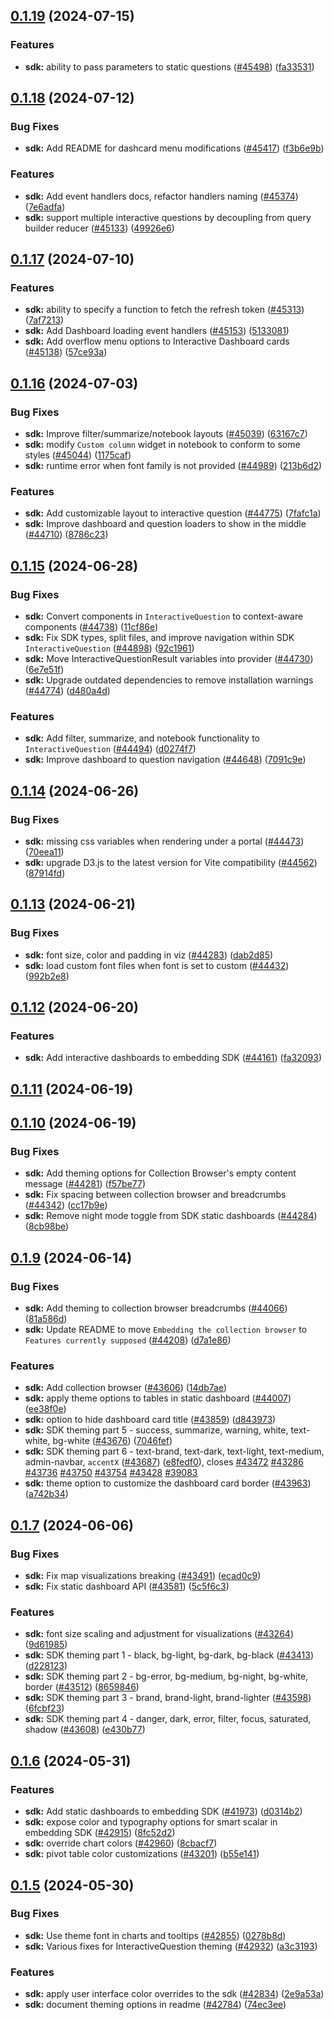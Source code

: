 ## [0.1.19](https://github.com/metabase/metabase/compare/embedding-sdk-0.1.18...embedding-sdk-0.1.19) (2024-07-15)


### Features

* **sdk:** ability to pass parameters to static questions ([#45498](https://github.com/metabase/metabase/issues/45498)) ([fa33531](https://github.com/metabase/metabase/commit/fa335318ae622f69c347166705a7542e4b5c48d8))



## [0.1.18](https://github.com/metabase/metabase/compare/embedding-sdk-0.1.17...embedding-sdk-0.1.18) (2024-07-12)


### Bug Fixes

* **sdk:** Add README for dashcard menu modifications ([#45417](https://github.com/metabase/metabase/issues/45417)) ([f3b6e9b](https://github.com/metabase/metabase/commit/f3b6e9bcee5d698f0cb64a648ef9f236dd00a2b5))


### Features

* **sdk:** Add event handlers docs, refactor handlers naming ([#45374](https://github.com/metabase/metabase/issues/45374)) ([7e6adfa](https://github.com/metabase/metabase/commit/7e6adfaa3f3290601162135f546cdcaa3c120a85))
* **sdk:** support multiple interactive questions by decoupling from query builder reducer ([#45133](https://github.com/metabase/metabase/issues/45133)) ([49926e6](https://github.com/metabase/metabase/commit/49926e687366b0c67eb6748b4b154a32933167bf))



## [0.1.17](https://github.com/metabase/metabase/compare/embedding-sdk-0.1.16...embedding-sdk-0.1.17) (2024-07-10)


### Features

* **sdk:** ability to specify a function to fetch the refresh token ([#45313](https://github.com/metabase/metabase/issues/45313)) ([7af7213](https://github.com/metabase/metabase/commit/7af7213e6410c426fd7f7461b3f79de66f8ab8e6))
* **sdk:** Add Dashboard loading event handlers ([#45153](https://github.com/metabase/metabase/issues/45153)) ([5133081](https://github.com/metabase/metabase/commit/51330810cb4a780d11e2f845f7211045609ec058))
* **sdk:** Add overflow menu options to Interactive Dashboard cards ([#45138](https://github.com/metabase/metabase/issues/45138)) ([57ce93a](https://github.com/metabase/metabase/commit/57ce93aaecd270d474f077086dee92b6f2e3c88a))



## [0.1.16](https://github.com/metabase/metabase/compare/embedding-sdk-0.1.15...embedding-sdk-0.1.16) (2024-07-03)


### Bug Fixes

* **sdk:** Improve filter/summarize/notebook layouts ([#45039](https://github.com/metabase/metabase/issues/45039)) ([63167c7](https://github.com/metabase/metabase/commit/63167c74088876f8eb77353656f8a406fff32ba9))
* **sdk:** modify `Custom column` widget in notebook to conform to some styles ([#45044](https://github.com/metabase/metabase/issues/45044)) ([1175caf](https://github.com/metabase/metabase/commit/1175cafb631faafd8800a60058af40305eb2adac))
* **sdk:** runtime error when font family is not provided ([#44989](https://github.com/metabase/metabase/issues/44989)) ([213b6d2](https://github.com/metabase/metabase/commit/213b6d2c81fbcb4805fa2ac071de1c5e8ea431a1))


### Features

* **sdk:** Add customizable layout to interactive question ([#44775](https://github.com/metabase/metabase/issues/44775)) ([7fafc1a](https://github.com/metabase/metabase/commit/7fafc1aa7b60fbd97d41b9d1f847e943afb242b1))
* **sdk:** Improve dashboard and question loaders to show in the middle ([#44710](https://github.com/metabase/metabase/issues/44710)) ([8786c23](https://github.com/metabase/metabase/commit/8786c23a50b07872a038d3e46188b130f0edd1ee))



## [0.1.15](https://github.com/metabase/metabase/compare/embedding-sdk-0.1.14...embedding-sdk-0.1.15) (2024-06-28)


### Bug Fixes

* **sdk:** Convert components in `InteractiveQuestion` to context-aware components ([#44738](https://github.com/metabase/metabase/issues/44738)) ([11cf86e](https://github.com/metabase/metabase/commit/11cf86e63c9288b585c9c0d786913a691564f977))
* **sdk:** Fix SDK types, split files, and improve navigation within SDK `InteractiveQuestion` ([#44898](https://github.com/metabase/metabase/issues/44898)) ([92c1961](https://github.com/metabase/metabase/commit/92c19615441f39669266861b886ca29acf91f069))
* **sdk:** Move InteractiveQuestionResult variables into provider ([#44730](https://github.com/metabase/metabase/issues/44730)) ([6e7e51f](https://github.com/metabase/metabase/commit/6e7e51f581847f8639dd854733e2d50e66f8c729))
* **sdk:** Upgrade outdated dependencies to remove installation warnings ([#44774](https://github.com/metabase/metabase/issues/44774)) ([d480a4d](https://github.com/metabase/metabase/commit/d480a4d3028a46732657d0c59d444b7a0d8daccb))


### Features

* **sdk:** Add filter, summarize, and notebook functionality to `InteractiveQuestion` ([#44494](https://github.com/metabase/metabase/issues/44494)) ([d0274f7](https://github.com/metabase/metabase/commit/d0274f7ba94901f5cc84b3db8d98278c443b8c22))
* **sdk:** Improve dashboard to question navigation ([#44648](https://github.com/metabase/metabase/issues/44648)) ([7091c9e](https://github.com/metabase/metabase/commit/7091c9eb4771de4ae617df9623cb0cba0b8632cb))



## [0.1.14](https://github.com/metabase/metabase/compare/embedding-sdk-0.1.13...embedding-sdk-0.1.14) (2024-06-26)


### Bug Fixes

* **sdk:** missing css variables when rendering under a portal ([#44473](https://github.com/metabase/metabase/issues/44473)) ([70eea11](https://github.com/metabase/metabase/commit/70eea1167b7c5209f0813f82bc99cdacd553c210))
* **sdk:** upgrade D3.js to the latest version for Vite compatibility ([#44562](https://github.com/metabase/metabase/issues/44562)) ([87914fd](https://github.com/metabase/metabase/commit/87914fd870f8e054aa1905a9c87a7142b2c667dc))



## [0.1.13](https://github.com/metabase/metabase/compare/embedding-sdk-0.1.12...embedding-sdk-0.1.13) (2024-06-21)


### Bug Fixes

* **sdk:** font size, color and padding in viz ([#44283](https://github.com/metabase/metabase/issues/44283)) ([dab2d85](https://github.com/metabase/metabase/commit/dab2d8527770510218d5df3467c04592b1f6ec85))
* **sdk:** load custom font files when font is set to custom ([#44432](https://github.com/metabase/metabase/issues/44432)) ([992b2e8](https://github.com/metabase/metabase/commit/992b2e899f50d7b6210da6f3925938cc3ca1f83c))



## [0.1.12](https://github.com/metabase/metabase/compare/embedding-sdk-0.1.11...embedding-sdk-0.1.12) (2024-06-20)


### Features

* **sdk:** Add interactive dashboards to embedding SDK ([#44161](https://github.com/metabase/metabase/issues/44161)) ([fa32093](https://github.com/metabase/metabase/commit/fa3209327127c88ef930273c873fe0397a782ce4))



## [0.1.11](https://github.com/metabase/metabase/compare/embedding-sdk-0.1.10...embedding-sdk-0.1.11) (2024-06-19)



## [0.1.10](https://github.com/metabase/metabase/compare/embedding-sdk-0.1.9...embedding-sdk-0.1.10) (2024-06-19)


### Bug Fixes

* **sdk:** Add theming options for Collection Browser's empty content message ([#44281](https://github.com/metabase/metabase/issues/44281)) ([f57be77](https://github.com/metabase/metabase/commit/f57be777d48b50fcb22a4fd0934a4f8c48d6a162))
* **sdk:** Fix spacing between collection browser and breadcrumbs ([#44342](https://github.com/metabase/metabase/issues/44342)) ([cc17b9e](https://github.com/metabase/metabase/commit/cc17b9e88edeadfafad547e3815a18948253d1f2))
* **sdk:** Remove night mode toggle from SDK static dashboards ([#44284](https://github.com/metabase/metabase/issues/44284)) ([8cb98be](https://github.com/metabase/metabase/commit/8cb98be8af162e4dab09aad85c88cd129f191d65))



## [0.1.9](https://github.com/metabase/metabase/compare/embedding-sdk-0.1.8...embedding-sdk-0.1.9) (2024-06-14)


### Bug Fixes

* **sdk:** Add theming to collection browser breadcrumbs ([#44066](https://github.com/metabase/metabase/issues/44066)) ([81a586d](https://github.com/metabase/metabase/commit/81a586df95cf13252ec1ffec79f3a8613c7adbf4))
* **sdk:** Update README to move `Embedding the collection browser` to `Features currently supposed` ([#44208](https://github.com/metabase/metabase/issues/44208)) ([d7a1e86](https://github.com/metabase/metabase/commit/d7a1e86798ba01c8c013d1f5cd855f7c4f1b1870))


### Features

* **sdk:** Add collection browser ([#43606](https://github.com/metabase/metabase/issues/43606)) ([14db7ae](https://github.com/metabase/metabase/commit/14db7aeeacbf7ce88f3fb921a79f7715d70ea56c))
* **sdk:** apply theme options to tables in static dashboard ([#44007](https://github.com/metabase/metabase/issues/44007)) ([ee38f0e](https://github.com/metabase/metabase/commit/ee38f0e4498c8478595837673d2ae30f3a4c79c4))
* **sdk:** option to hide dashboard card title ([#43859](https://github.com/metabase/metabase/issues/43859)) ([d843973](https://github.com/metabase/metabase/commit/d843973a8ea4cf74d25fa84cf307de3d29a1c124))
* **sdk:** SDK theming part 5 - success, summarize, warning, white, text-white, bg-white ([#43676](https://github.com/metabase/metabase/issues/43676)) ([7046fef](https://github.com/metabase/metabase/commit/7046fef3c4d71d8e17f090b6f0af4a40eb5f6190))
* **sdk:** SDK theming part 6 - text-brand, text-dark, text-light, text-medium, admin-navbar, `accentX` ([#43687](https://github.com/metabase/metabase/issues/43687)) ([e8fedf0](https://github.com/metabase/metabase/commit/e8fedf0164cb1d885d3090f0c09b80cc557425ed)), closes [#43472](https://github.com/metabase/metabase/issues/43472) [#43286](https://github.com/metabase/metabase/issues/43286) [#43736](https://github.com/metabase/metabase/issues/43736) [#43750](https://github.com/metabase/metabase/issues/43750) [#43754](https://github.com/metabase/metabase/issues/43754) [#43428](https://github.com/metabase/metabase/issues/43428) [#39083](https://github.com/metabase/metabase/issues/39083)
* **sdk:** theme option to customize the dashboard card border ([#43963](https://github.com/metabase/metabase/issues/43963)) ([a742b34](https://github.com/metabase/metabase/commit/a742b3408bc7a3325e2975e2d0a48ed89f6c4a47))



## [0.1.7](https://github.com/metabase/metabase/compare/embedding-sdk-0.1.6...embedding-sdk-0.1.7) (2024-06-06)


### Bug Fixes

* **sdk:** Fix map visualizations breaking ([#43491](https://github.com/metabase/metabase/issues/43491)) ([ecad0c9](https://github.com/metabase/metabase/commit/ecad0c94b5467227728c910a4a4c9f88122a1125))
* **sdk:** Fix static dashboard API ([#43581](https://github.com/metabase/metabase/issues/43581)) ([5c5f6c3](https://github.com/metabase/metabase/commit/5c5f6c39a134b14de85488e66ad3aca18c42e351))


### Features

* **sdk:** font size scaling and adjustment for visualizations ([#43264](https://github.com/metabase/metabase/issues/43264)) ([9d61985](https://github.com/metabase/metabase/commit/9d61985fcc4139db4bb13598bdb66c9ba8b47fa4))
* **sdk:** SDK theming part 1 - black, bg-light, bg-dark, bg-black ([#43413](https://github.com/metabase/metabase/issues/43413)) ([d228123](https://github.com/metabase/metabase/commit/d228123152ba9b2a9c8ee89f32fe4209e592648a))
* **sdk:** SDK theming part 2 - bg-error, bg-medium, bg-night, bg-white, border ([#43512](https://github.com/metabase/metabase/issues/43512)) ([8659846](https://github.com/metabase/metabase/commit/8659846f0b011af29f92719ac9273c63df76e0d3))
* **sdk:** SDK theming part 3 - brand, brand-light, brand-lighter ([#43598](https://github.com/metabase/metabase/issues/43598)) ([6fcbf23](https://github.com/metabase/metabase/commit/6fcbf23e5430a050865b597c651d97eda6bdf74f))
* **sdk:** SDK theming part 4 - danger, dark, error, filter, focus, saturated, shadow ([#43608](https://github.com/metabase/metabase/issues/43608)) ([e430b77](https://github.com/metabase/metabase/commit/e430b776e3c36b209e162c9db285971a812de20a))



## [0.1.6](https://github.com/metabase/metabase/compare/embedding-sdk-0.1.5...embedding-sdk-0.1.6) (2024-05-31)


### Features

* **sdk:** Add static dashboards to embedding SDK ([#41973](https://github.com/metabase/metabase/issues/41973)) ([d0314b2](https://github.com/metabase/metabase/commit/d0314b2e9c4d6df53f6134855889c800d605b5e9))
* **sdk:** expose color and typography options for smart scalar in embedding SDK ([#42915](https://github.com/metabase/metabase/issues/42915)) ([8fc52d2](https://github.com/metabase/metabase/commit/8fc52d228b32a7fe73f7419d0db33d71445e2c94))
* **sdk:** override chart colors ([#42960](https://github.com/metabase/metabase/issues/42960)) ([8cbacf7](https://github.com/metabase/metabase/commit/8cbacf7511a384a3f6ec5a1deacfe6613363ba76))
* **sdk:** pivot table color customizations ([#43201](https://github.com/metabase/metabase/issues/43201)) ([b55e141](https://github.com/metabase/metabase/commit/b55e141fe8bfba09b2325b585499ad336409afc7))



## [0.1.5](https://github.com/metabase/metabase/compare/embedding-sdk-0.1.0...embedding-sdk-0.1.5) (2024-05-30)


### Bug Fixes

* **sdk:** Use theme font in charts and tooltips ([#42855](https://github.com/metabase/metabase/issues/42855)) ([0278b8d](https://github.com/metabase/metabase/commit/0278b8d22174a3555b212df73967a8582e8f3e88))
* **sdk:** Various fixes for InteractiveQuestion theming ([#42932](https://github.com/metabase/metabase/issues/42932)) ([a3c3193](https://github.com/metabase/metabase/commit/a3c3193474d50c2a4726118cf844d8ed3bb8e974))


### Features

* **sdk:** apply user interface color overrides to the sdk ([#42834](https://github.com/metabase/metabase/issues/42834)) ([2e9a53a](https://github.com/metabase/metabase/commit/2e9a53a778cfc80b9e414efdcfad730d803a2849))
* **sdk:** document theming options in readme ([#42784](https://github.com/metabase/metabase/issues/42784)) ([74ec3ee](https://github.com/metabase/metabase/commit/74ec3eeec76a6d99984f01f780ad3e816e0e9733))
